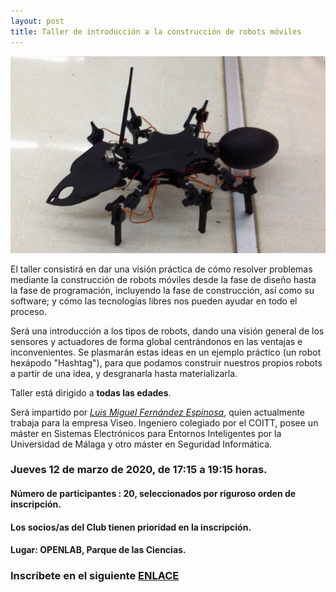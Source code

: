 ```yaml
---
layout: post
title: Taller de introducción a la construcción de robots móviles
---
```

![](/images/hormiga.jpg)

El taller consistirá en dar una visión práctica de cómo resolver problemas mediante la construcción de robots móviles desde la fase de diseño hasta la fase de programación, incluyendo la fase de construcción, así como su software; y cómo las tecnologías libres nos pueden ayudar en todo el proceso.

 Será una introducción a los tipos de robots, dando una visión general de  los sensores y actuadores de forma global centrándonos en las ventajas e inconvenientes. Se plasmarán estas ideas en un ejemplo práctico (un robot hexápodo "Hashtag"), para que podamos construir nuestros propios robots a partir de una idea, y desgranarla hasta materializarla.




Taller está dirigido a **todas las edades**.


Será impartido por [*Luis Miguel Fernández Espinosa*](http://espelectronicdesign.com/), quien actualmente trabaja para la empresa Viseo. Ingeniero colegiado por el COITT, posee un máster en Sistemas Electrónicos para Entornos Inteligentes por la Universidad de Málaga y otro máster en Seguridad Informática.



### Jueves 12 de marzo de 2020, de 17:15 a 19:15 horas.

#### Número de participantes : 20,  seleccionados por riguroso orden de inscripción.

#### Los socios/as del Club tienen prioridad en la inscripción.



#### Lugar: OPENLAB, Parque de las Ciencias.



### Inscríbete en el siguiente [ENLACE](https://forms.gle/144UCQJtXZqmtAho8)
